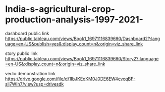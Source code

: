 # India-s-agricultural-crop-production-analysis-1997-2021-


dashboard public link https://public.tableau.com/views/Book1_16971116839660/Dashboard2?:language=en-US&publish=yes&:display_count=n&:origin=viz_share_link


story public link https://public.tableau.com/views/Book1_16971116839660/Story2?:language=en-US&:display_count=n&:origin=viz_share_link

vedio demonstration link https://drive.google.com/file/d/1IbJKEoKM0J0DE6EW4cvcqBF-slj7WIh7/view?usp=drivesdk
